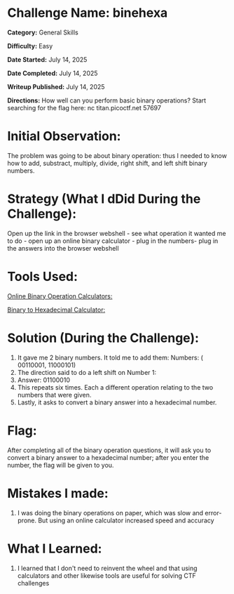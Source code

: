 
# Challenge Name: binehexa

**Category:** General Skills

**Difficulty:** Easy

**Date Started:** July 14, 2025

**Date Completed:** July 14, 2025

**Writeup Published:** July 14, 2025

**Directions:** How well can you perform basic binary operations? Start searching for the flag here: nc titan.picoctf.net 57697 


 # Initial Observation: 
 The problem was going to be about binary operation: thus I needed to know how to add, substract, multiply, divide, right shift, and left shift binary numbers. 

 # Strategy (What I dDid During the Challenge):
 Open up the link in the browser webshell - see what operation it wanted me to do - open up an online binary calculator - plug in the numbers- plug in the answers into the browser webshell

 # Tools Used:
 [Online Binary Operation Calculators:](https://www.calculator.net/binary-calculator.html)

 [Binary to Hexadecimal Calculator:](https://www.rapidtables.com/convert/number/binary-to-hex.html)

# Solution (During the Challenge): 
1. It gave me 2 binary numbers. It told me to add them: Numbers: ( 00110001, 11000101)
2. The direction said to do a left shift on Number 1:
3. Answer: 01100010
4. This repeats six times. Each a different operation relating to the two numbers that were given.
5. Lastly, it asks to convert a binary answer into a hexadecimal number.

# Flag: 
After completing all of the binary operation questions, it will ask you to convert a binary answer to a hexadecimal number; after you enter the number, the flag will be given to you. 

# Mistakes I made:
1. I was doing the binary operations on paper, which was slow and error-prone. But using an online calculator increased speed and accuracy 
   
# What I Learned:
1. I learned that I don't need to reinvent the wheel and that using calculators and other likewise tools are useful for solving CTF challenges

